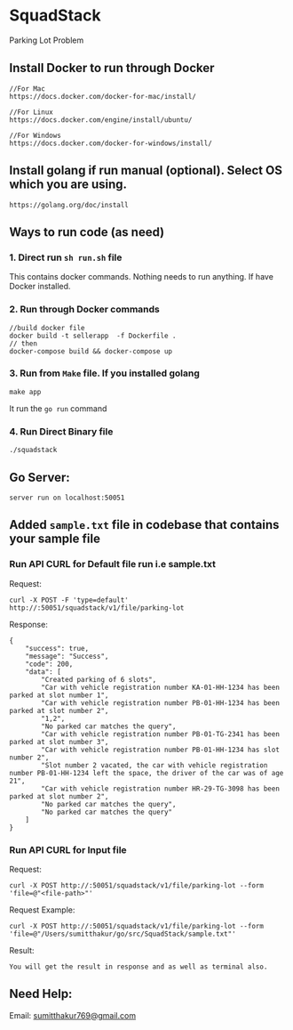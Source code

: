 # SquadStack
Parking Lot Problem

## Install Docker to run through Docker
```
//For Mac
https://docs.docker.com/docker-for-mac/install/

//For Linux
https://docs.docker.com/engine/install/ubuntu/

//For Windows
https://docs.docker.com/docker-for-windows/install/
```

## Install golang if run manual (optional). Select OS which you are using.
``` https://golang.org/doc/install ```

## Ways to run code (as need)
### 1. Direct run ```sh run.sh``` file 
This contains docker commands. Nothing needs to run anything. If have Docker installed.

### 2. Run through Docker commands
```
//build docker file
docker build -t sellerapp  -f Dockerfile .
// then
docker-compose build && docker-compose up
```

### 3. Run from `Make` file. If you installed golang 
```
make app
```
It run the `go run` command

### 4. Run Direct Binary file 
```
./squadstack
```

## Go Server:
```
server run on localhost:50051
```

## Added `sample.txt` file in codebase that contains your sample file 

### Run API CURL for Default file run i.e sample.txt
Request:
```
curl -X POST -F 'type=default' http://:50051/squadstack/v1/file/parking-lot
```
Response:
```
{
    "success": true,
    "message": "Success",
    "code": 200,
    "data": [
        "Created parking of 6 slots",
        "Car with vehicle registration number KA-01-HH-1234 has been parked at slot number 1",
        "Car with vehicle registration number PB-01-HH-1234 has been parked at slot number 2",
        "1,2",
        "No parked car matches the query",
        "Car with vehicle registration number PB-01-TG-2341 has been parked at slot number 3",
        "Car with vehicle registration number PB-01-HH-1234 has slot number 2",
        "Slot number 2 vacated, the car with vehicle registration number PB-01-HH-1234 left the space, the driver of the car was of age 21",
        "Car with vehicle registration number HR-29-TG-3098 has been parked at slot number 2",
        "No parked car matches the query",
        "No parked car matches the query"
    ]
}
```

### Run API CURL for Input file
Request:
``` 
curl -X POST http://:50051/squadstack/v1/file/parking-lot --form 'file=@"<file-path>"' 
```
Request Example:
``` 
curl -X POST http://:50051/squadstack/v1/file/parking-lot --form 'file=@"/Users/sumitthakur/go/src/SquadStack/sample.txt"' 
```

Result: 
```
You will get the result in response and as well as terminal also.
```


## Need Help:
Email: sumitthakur769@gmail.com 






